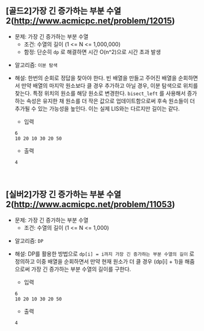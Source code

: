 ## [골드2]가장 긴 증가하는 부분 수열 2(http://www.acmicpc.net/problem/12015)

- 문제: 가장 긴 증가하는 부분 수열
  - 조건: 수열의 길이 (1 <= N <= 1,000,000)
  - 함정: 단순히 `dp` 로 해결하면 시간 O(n^2)으로 시간 초과 발생

* 알고리즘: `이분 탐색`

* 해설: 한번의 순회로 정답을 찾아야 한다. 빈 배열을 만들고 주어진 배열을 순회하면서 만약 배열의 마지막 원소보다 클 경우 추가하고 아닐 경우, 이분 탐색으로 위치를 찾는다.
  특정 위치의 원소를 해당 원소로 변경한다. `bisect_left` 를 사용해서 증가하는 속성은 유지한 채 원소를 더 작은 값으로 업데이트함으로써 후속 원소들이 더 추가될 수 있는 가능성을 높인다. 이는 실제 LIS와는 다르지만 길이는 같다.

  - 입력

  ```
  6
  10 20 10 30 20 50
  ```

  - 출력

  ```
  4
  ```

<br>

## [실버2]가장 긴 증가하는 부분 수열 2(http://www.acmicpc.net/problem/11053)

- 문제: 가장 긴 증가하는 부분 수열
  - 조건: 수열의 길이 (1 <= N <= 1,000)

* 알고리즘: `DP`

* 해설: DP를 활용한 방법으로 `dp[i] = i까지 가장 긴 증가하는 부분 수열의 길이` 로 정의하고 이중 배열을 순회하면서 만약 현재 원소가 더 클 경우 (dp[i] + 1)을 해줌으로써 가장 긴 증가하는 부분 수열의 길이를 구한다.

  - 입력

  ```
  6
  10 20 10 30 20 50
  ```

  - 출력

  ```
  4
  ```

<br>
